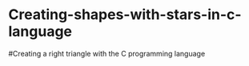 # Creating-shapes-with-stars-in-c-language
#Creating a right triangle with the C programming language
# 
